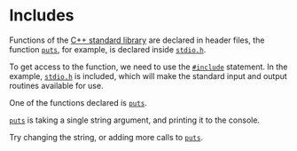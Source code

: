 # Includes

Functions of the [C++ standard library] are declared in header files, the function
[`puts`], for example, is declared inside [`stdio.h`].

To get access to the function, we need to use the [`#include`] statement.
In the example, [`stdio.h`] is included, which will make the standard input
and output routines available for use.

One of the functions declared is [`puts`].

[`puts`] is taking a single string argument, and printing it to the console.

Try changing the string, or adding more calls to [`puts`].


[C++ standard library]: https://en.cppreference.com/w/cpp
[`#include`]: https://en.cppreference.com/w/cpp/preprocessor/include
[`stdio.h`]: https://en.cppreference.com/w/cpp/io/c
[`puts`]: https://en.cppreference.com/w/cpp/io/c/puts

